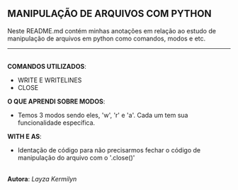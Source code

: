 MANIPULAÇÃO DE ARQUIVOS COM PYTHON
----
Neste README.md contém minhas anotações em relação ao estudo de manipulação de arquivos em python como comandos, modos e etc.

----
\
**COMANDOS UTILIZADOS**:
- WRITE E WRITELINES
- CLOSE

**O QUE APRENDI SOBRE MODOS**:
- Temos 3 modos sendo eles, 'w', 'r' e 'a'. Cada um tem sua funcionalidade específica.

**WITH E AS**:
- Identação de código para não precisarmos fechar o código de manipulação do arquivo com o '.close()'




\
**Autora**: _Layza Kermilyn_



